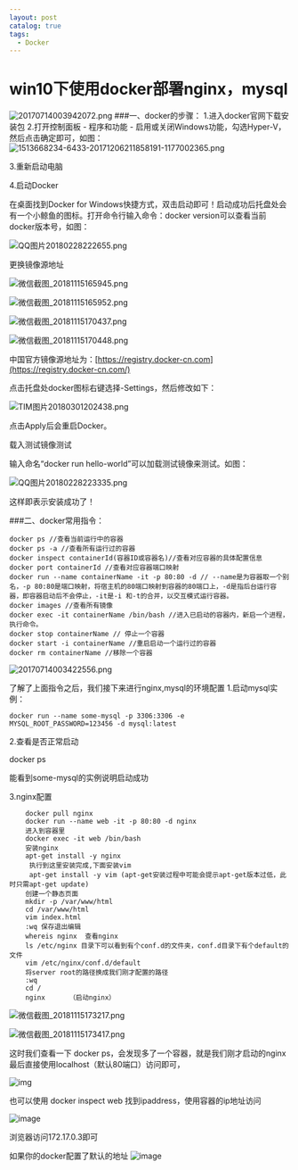 ```yaml
---
layout: post
catalog: true
tags:
  - Docker
---
```


# win10下使用docker部署nginx，mysql
![20170714003942072.png](https://upload-images.jianshu.io/upload_images/6943526-0d9b38694e16a8d0.png?imageMogr2/auto-orient/strip%7CimageView2/2/w/1240)
###一、docker的步骤：
1.进入docker官网下载安装包
2.打开控制面板 - 程序和功能 - 启用或关闭Windows功能，勾选Hyper-V，然后点击确定即可，如图：
![1513668234-6433-20171206211858191-1177002365.png](http://upload-images.jianshu.io/upload_images/6943526-853edb1bd2023f9d.png?imageMogr2/auto-orient/strip%7CimageView2/2/w/1240)

3.重新启动电脑

4.启动Docker

 在桌面找到Docker for Windows快捷方式，双击启动即可！启动成功后托盘处会有一个小鲸鱼的图标。打开命令行输入命令：docker version可以查看当前docker版本号，如图：

![QQ图片20180228222655.png](http://upload-images.jianshu.io/upload_images/6943526-7b157752713f2108.png?imageMogr2/auto-orient/strip%7CimageView2/2/w/1240)

 更换镜像源地址

![微信截图_20181115165945.png](https://upload-images.jianshu.io/upload_images/6943526-a74c2c8c33b6edaa.png?imageMogr2/auto-orient/strip%7CimageView2/2/w/1240)

![微信截图_20181115165952.png](https://upload-images.jianshu.io/upload_images/6943526-5296e99e1fbc4315.png?imageMogr2/auto-orient/strip%7CimageView2/2/w/1240)

![微信截图_20181115170437.png](https://upload-images.jianshu.io/upload_images/6943526-15e81ea6aca8e6ac.png?imageMogr2/auto-orient/strip%7CimageView2/2/w/1240)

![微信截图_20181115170448.png](https://upload-images.jianshu.io/upload_images/6943526-87e7e6b5389856a4.png?imageMogr2/auto-orient/strip%7CimageView2/2/w/1240)

中国官方镜像源地址为：[https://registry.docker-cn.com](https://registry.docker-cn.com/)

点击托盘处docker图标右键选择-Settings，然后修改如下：

![TIM图片20180301202438.png](http://upload-images.jianshu.io/upload_images/6943526-a99d62b623064e0c.png?imageMogr2/auto-orient/strip%7CimageView2/2/w/1240)

点击Apply后会重启Docker。

载入测试镜像测试

输入命名“docker run hello-world”可以加载测试镜像来测试。如图：

![QQ图片20180228223335.png](http://upload-images.jianshu.io/upload_images/6943526-95236fd55d4725b4.png?imageMogr2/auto-orient/strip%7CimageView2/2/w/1240)

这样即表示安装成功了！

###二、docker常用指令：
```
docker ps //查看当前运行中的容器
docker ps -a //查看所有运行过的容器
docker inspect containerId(容器ID或容器名)//查看对应容器的具体配置信息
docker port containerId //查看对应容器端口映射
docker run --name containerName -it -p 80:80 -d // --name是为容器取一个别名，-p 80:80是端口映射，将宿主机的80端口映射到容器的80端口上，-d是指后台运行容器，即容器启动后不会停止，-it是-i 和-t的合并，以交互模式运行容器。
docker images //查看所有镜像
docker exec -it containerName /bin/bash //进入已启动的容器内，新启一个进程，执行命令。
docker stop containerName // 停止一个容器
docker start -i containerName //重启启动一个运行过的容器
docker rm containerName //移除一个容器
```
![20170714003422556.png](https://upload-images.jianshu.io/upload_images/6943526-5523226a501a1334.png?imageMogr2/auto-orient/strip%7CimageView2/2/w/1240)

了解了上面指令之后，我们接下来进行nginx,mysql的环境配置
1.启动mysql实例：

```
docker run --name some-mysql -p 3306:3306 -e MYSQL_ROOT_PASSWORD=123456 -d mysql:latest
```

2.查看是否正常启动

   docker ps 

   能看到some-mysql的实例说明启动成功

3.nginx配置
```
    docker pull nginx
    docker run --name web -it -p 80:80 -d nginx
    进入到容器里
    docker exec -it web /bin/bash 
    安装nginx
    apt-get install -y nginx  
     执行到这里安装完成,下面安装vim
     apt-get install -y vim (apt-get安装过程中可能会提示apt-get版本过低，此时只需apt-get update)
    创建一个静态页面
    mkdir -p /var/www/html
    cd /var/www/html
    vim index.html
    :wq 保存退出编辑
    whereis nginx  查看nginx
    ls /etc/nginx 目录下可以看到有个conf.d的文件夹，conf.d目录下有个default的文件
    vim /etc/nginx/conf.d/default
    将server root的路径换成我们刚才配置的路径
    :wq
    cd /
    nginx      （启动nginx）
```

![微信截图_20181115173217.png](https://upload-images.jianshu.io/upload_images/6943526-bbb4e34b6bfa58ff.png?imageMogr2/auto-orient/strip%7CimageView2/2/w/1240)

![微信截图_20181115173417.png](https://upload-images.jianshu.io/upload_images/6943526-804ddd74f88833a7.png?imageMogr2/auto-orient/strip%7CimageView2/2/w/1240)

这时我们查看一下 
docker ps，会发现多了一个容器，就是我们刚才启动的nginx
最后直接使用localhost（默认80端口）访问即可，


![img](http://upload-images.jianshu.io/upload_images/6943526-4448a98ebee80dad?imageMogr2/auto-orient/strip%7CimageView2/2/w/1240)

也可以使用 docker inspect web 找到ipaddress，使用容器的ip地址访问

![image](http://upload-images.jianshu.io/upload_images/6943526-6279b50d7d91b1ee?imageMogr2/auto-orient/strip%7CimageView2/2/w/1240)


浏览器访问172.17.0.3即可

如果你的docker配置了默认的地址
![image](http://upload-images.jianshu.io/upload_images/6943526-3c5e06230234e879?imageMogr2/auto-orient/strip%7CimageView2/2/w/1240)




